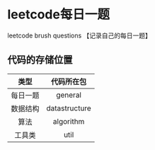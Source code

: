 # leetcode每日一题
leetcode brush questions
【记录自己的每日一题】

## 代码的存储位置
|类型|代码所在包|
| :----: |:----:|
|每日一题|general|
|数据结构|datastructure|
|算法|algorithm|
|工具类|util|
